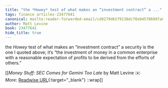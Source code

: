 ```yaml
---
title: "the *Howey* test of what makes an “investment contract” a ..."
tags: finance articles-23477641
canonical: mailto:reader-forwarded-email/cd9279d61f9130dc70a945706097a8a8
author: Matt Levine
book: 23477641
hide_title: true
---
```


the *Howey* test of what makes an “investment contract” a security is the one I quoted above; it’s “the investment of money in a common enterprise with a reasonable expectation of profits to be derived from the efforts of others.”


[[<cite>_Money Stuff: SEC Comes for Gemini Too Late_</cite> by Matt Levine ✉️<br>
_More_: [Readwise URL](https://readwise.io/open/460037884){:target="_blank"}
::wrap]]